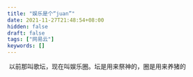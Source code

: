 ```yaml
---
title: "娱乐是个“juan”"
date: 2021-11-27T21:48:54+08:00
hidden: false
draft: false
tags: ["网易云"]
keywords: []
---
```


​		以前那叫歌坛，现在叫娱乐圈。坛是用来祭神的，圈是用来养猪的











